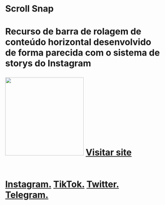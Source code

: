<h1>Scroll Snap<h1>
<p>Recurso de barra de rolagem de conteúdo horizontal desenvolvido de forma parecida com o sistema de storys do Instagram<p>
<img src="https://firebasestorage.googleapis.com/v0/b/werlen-dev.appspot.com/o/projects%2Fimages%2Fscroll-snap.png?alt=media&token=69cd13b9-b93c-4a93-8e0d-0fc03f61f186" alt="" height="250">
<a href="https://werlen-dev.web.app/lotery-random/">Visitar site</a>
<br/>
<br/>
<br/>
<a href="https://www.instagram.com/uhcardoso.ti/">Instagram.</a>
<a href="https://www.tiktok.com/@uhcardoso.ti">TikTok.</a>
<a href="https://twitter.com/">Twitter.</a>
<a href="https://t.me/+WeQqmqwe9mw1ZTYx">Telegram.</a>